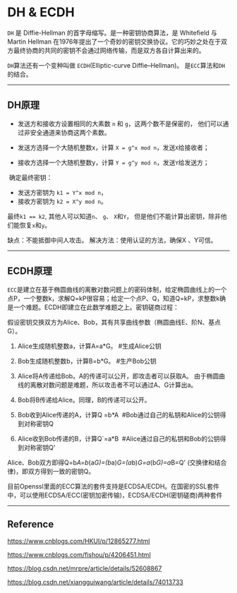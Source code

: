 # DH & ECDH

`DH` 是 Diffie-Hellman 的首字母缩写。是一种密钥协商算法，是 Whitefield 与 Martin Hellman 在1976年提出了一个奇妙的密钥交换协议。它的巧妙之处在于双方最终协商的共同的密钥不会通过网络传输，而是双方各自计算出来的。

`DH`算法还有一个变种叫做 `ECDH`(Elliptic-curve Diffie–Hellman)。 是`ECC`算法和`DH`的结合。

----

## DH原理

- 发送方和接收方设置相同的大素数 `n` 和 `g`，这两个数不是保密的， 他们可以通过非安全通道来协商这两个素数。

- 发送方选择一个大随机整数x，计算 `X = g^x mod n`，发送`X`给接收者；

- 接收方选择一个大随机整数y，计算 `Y = g^y mod n`，发送`Y`给发送方；

 确定最终密钥：

- 发送方密钥为 `k1 = Y^x mod n`，
- 接收方密钥为 `k2 = X^y mod n`。

最终`k1 == k2`, 其他人可以知道`n`、 `g`、 `X`和`Y`， 但是他们不能计算出密钥，除非他们能恢复`x`和`y`。

缺点：不能抵御中间人攻击。
解决方法：使用认证的方法，确保X 、Y可信。

----

## ECDH原理

`ECC`是建立在基于椭圆曲线的离散对数问题上的密码体制，给定椭圆曲线上的一个点P，一个整数k，求解Q=kP很容易；给定一个点P、Q，知道Q=kP，求整数k确是一个难题。ECDH即建立在此数学难题之上。密钥磋商过程：

假设密钥交换双方为Alice、Bob，其有共享曲线参数（椭圆曲线E、阶N、基点G）。

1) Alice生成随机整数a，计算A=a*G。 #生成Alice公钥

2) Bob生成随机整数b，计算B=b*G。 #生产Bob公钥

3) Alice将A传递给Bob。A的传递可以公开，即攻击者可以获取A。
   由于椭圆曲线的离散对数问题是难题，所以攻击者不可以通过A、G计算出a。

4) Bob将B传递给Alice。同理，B的传递可以公开。

5) Bob收到Alice传递的A，计算Q =b*A  #Bob通过自己的私钥和Alice的公钥得到对称密钥Q

6) Alice收到Bob传递的B，计算Q`=a*B  #Alice通过自己的私钥和Bob的公钥得到对称密钥Q'

Alice、Bob双方即得Q=b*A=b*(a*G)=(b*a)*G=(a*b)*G=a*(b*G)=a*B=Q' (交换律和结合律)，即双方得到一致的密钥Q。

 目前Openssl里面的ECC算法的套件支持是ECDSA/ECDH。在国密的SSL套件中，可以使用ECDSA/ECC(密钥加密传输)，ECDSA/ECDH(密钥磋商)两种套件

---

## Reference

https://www.cnblogs.com/HKUI/p/12865277.html

https://www.cnblogs.com/fishou/p/4206451.html

https://blog.csdn.net/mrpre/article/details/52608867

https://blog.csdn.net/xiangguiwang/article/details/74013733